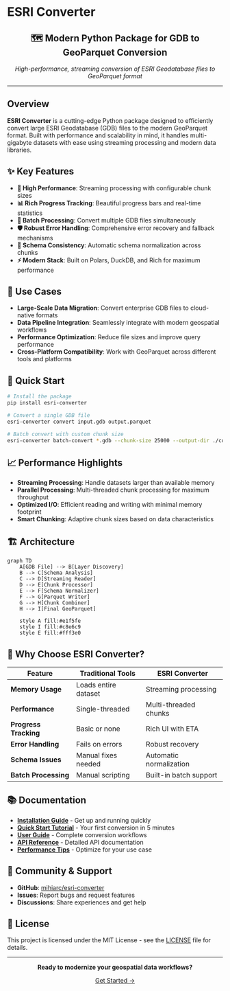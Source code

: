 # ESRI Converter

<div align="center">
  <h2>🗺️ Modern Python Package for GDB to GeoParquet Conversion</h2>
  <p><em>High-performance, streaming conversion of ESRI Geodatabase files to GeoParquet format</em></p>
</div>

---

## Overview

**ESRI Converter** is a cutting-edge Python package designed to efficiently convert large ESRI Geodatabase (GDB) files to the modern GeoParquet format. Built with performance and scalability in mind, it handles multi-gigabyte datasets with ease using streaming processing and modern data libraries.

## ✨ Key Features

- **🚀 High Performance**: Streaming processing with configurable chunk sizes
- **📊 Rich Progress Tracking**: Beautiful progress bars and real-time statistics
- **🔄 Batch Processing**: Convert multiple GDB files simultaneously  
- **🛡️ Robust Error Handling**: Comprehensive error recovery and fallback mechanisms
- **🎯 Schema Consistency**: Automatic schema normalization across chunks
- **⚡ Modern Stack**: Built on Polars, DuckDB, and Rich for maximum performance

## 🎯 Use Cases

- **Large-Scale Data Migration**: Convert enterprise GDB files to cloud-native formats
- **Data Pipeline Integration**: Seamlessly integrate with modern geospatial workflows
- **Performance Optimization**: Reduce file sizes and improve query performance
- **Cross-Platform Compatibility**: Work with GeoParquet across different tools and platforms

## 🚀 Quick Start

```bash
# Install the package
pip install esri-converter

# Convert a single GDB file
esri-converter convert input.gdb output.parquet

# Batch convert with custom chunk size
esri-converter batch-convert *.gdb --chunk-size 25000 --output-dir ./converted/
```

## 📈 Performance Highlights

- **Streaming Processing**: Handle datasets larger than available memory
- **Parallel Processing**: Multi-threaded chunk processing for maximum throughput
- **Optimized I/O**: Efficient reading and writing with minimal memory footprint
- **Smart Chunking**: Adaptive chunk sizes based on data characteristics

## 🏗️ Architecture

```mermaid
graph TD
    A[GDB File] --> B[Layer Discovery]
    B --> C[Schema Analysis]
    C --> D[Streaming Reader]
    D --> E[Chunk Processor]
    E --> F[Schema Normalizer]
    F --> G[Parquet Writer]
    G --> H[Chunk Combiner]
    H --> I[Final GeoParquet]
    
    style A fill:#e1f5fe
    style I fill:#c8e6c9
    style E fill:#fff3e0
```

## 🌟 Why Choose ESRI Converter?

| Feature | Traditional Tools | ESRI Converter |
|---------|-------------------|----------------|
| **Memory Usage** | Loads entire dataset | Streaming processing |
| **Performance** | Single-threaded | Multi-threaded chunks |
| **Progress Tracking** | Basic or none | Rich UI with ETA |
| **Error Handling** | Fails on errors | Robust recovery |
| **Schema Issues** | Manual fixes needed | Automatic normalization |
| **Batch Processing** | Manual scripting | Built-in batch support |

## 📚 Documentation

- [**Installation Guide**](getting-started/installation.md) - Get up and running quickly
- [**Quick Start Tutorial**](getting-started/quickstart.md) - Your first conversion in 5 minutes
- [**User Guide**](user-guide/converting.md) - Complete conversion workflows
- [**API Reference**](reference/) - Detailed API documentation
- [**Performance Tips**](user-guide/performance.md) - Optimize for your use case

## 🤝 Community & Support

- **GitHub**: [mihiarc/esri-converter](https://github.com/mihiarc/esri-converter)
- **Issues**: Report bugs and request features
- **Discussions**: Share experiences and get help

## 📄 License

This project is licensed under the MIT License - see the [LICENSE](https://github.com/mihiarc/esri-converter/blob/main/LICENSE) file for details.

---

<div align="center">
  <p><strong>Ready to modernize your geospatial data workflows?</strong></p>
  <p><a href="getting-started/installation/">Get Started →</a></p>
</div> 